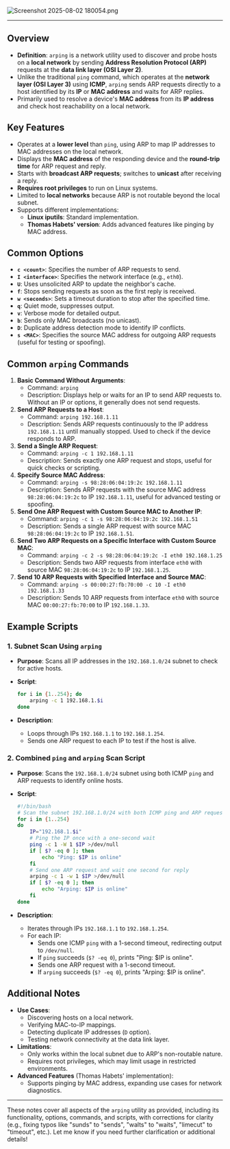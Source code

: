![Screenshot 2025-08-02 180054.png](attachment:de56a7f0-a69a-409c-aa63-6aae9d9d13b5:Screenshot_2025-08-02_180054.png)

---

## Overview

- **Definition**: `arping` is a network utility used to discover and probe hosts on a **local network** by sending **Address Resolution Protocol (ARP)** requests at the **data link layer (OSI Layer 2)**.
- Unlike the traditional `ping` command, which operates at the **network layer (OSI Layer 3)** using **ICMP**, `arping` sends ARP requests directly to a host identified by its **IP** or **MAC address** and waits for ARP replies.
- Primarily used to resolve a device's **MAC address** from its **IP address** and check host reachability on a local network.

## Key Features

- Operates at a **lower level** than `ping`, using ARP to map IP addresses to MAC addresses on the local network.
- Displays the **MAC address** of the responding device and the **round-trip time** for ARP request and reply.
- Starts with **broadcast ARP requests**; switches to **unicast** after receiving a reply.
- **Requires root privileges** to run on Linux systems.
- Limited to **local networks** because ARP is not routable beyond the local subnet.
- Supports different implementations:
    - **Linux iputils**: Standard implementation.
    - **Thomas Habets' version**: Adds advanced features like pinging by MAC address.

## Common Options

- **`c <count>`**: Specifies the number of ARP requests to send.
- **`I <interface>`**: Specifies the network interface (e.g., `eth0`).
- **`U`**: Uses unsolicited ARP to update the neighbor's cache.
- **`f`**: Stops sending requests as soon as the first reply is received.
- **`w <seconds>`**: Sets a timeout duration to stop after the specified time.
- **`q`**: Quiet mode, suppresses output.
- **`v`**: Verbose mode for detailed output.
- **`b`**: Sends only MAC broadcasts (no unicast).
- **`D`**: Duplicate address detection mode to identify IP conflicts.
- **`s <MAC>`**: Specifies the source MAC address for outgoing ARP requests (useful for testing or spoofing).

## Common `arping` Commands

1. **Basic Command Without Arguments**:
    - Command: `arping`
    - Description: Displays help or waits for an IP to send ARP requests to. Without an IP or options, it generally does not send requests.
2. **Send ARP Requests to a Host**:
    - Command: `arping 192.168.1.11`
    - Description: Sends ARP requests continuously to the IP address `192.168.1.11` until manually stopped. Used to check if the device responds to ARP.
3. **Send a Single ARP Request**:
    - Command: `arping -c 1 192.168.1.11`
    - Description: Sends exactly one ARP request and stops, useful for quick checks or scripting.
4. **Specify Source MAC Address**:
    - Command: `arping -s 98:28:06:04:19:2c 192.168.1.11`
    - Description: Sends ARP requests with the source MAC address `98:28:06:04:19:2c` to IP `192.168.1.11`, useful for advanced testing or spoofing.
5. **Send One ARP Request with Custom Source MAC to Another IP**:
    - Command: `arping -c 1 -s 98:28:06:04:19:2c 192.168.1.51`
    - Description: Sends a single ARP request with source MAC `98:28:06:04:19:2c` to IP `192.168.1.51`.
6. **Send Two ARP Requests on a Specific Interface with Custom Source MAC**:
    - Command: `arping -c 2 -s 98:28:06:04:19:2c -I eth0 192.168.1.25`
    - Description: Sends two ARP requests from interface `eth0` with source MAC `98:28:06:04:19:2c` to IP `192.168.1.25`.
7. **Send 10 ARP Requests with Specified Interface and Source MAC**:
    - Command: `arping -s 00:00:27:fb:70:00 -c 10 -I eth0 192.168.1.33`
    - Description: Sends 10 ARP requests from interface `eth0` with source MAC `00:00:27:fb:70:00` to IP `192.168.1.33`.

## Example Scripts

### 1. Subnet Scan Using `arping`

- **Purpose**: Scans all IP addresses in the `192.168.1.0/24` subnet to check for active hosts.
- **Script**:
    
    ```bash
    for i in {1..254}; do
        arping -c 1 192.168.1.$i
    done
    
    ```
    
- **Description**:
    - Loops through IPs `192.168.1.1` to `192.168.1.254`.
    - Sends one ARP request to each IP to test if the host is alive.

### 2. Combined `ping` and `arping` Scan Script

- **Purpose**: Scans the `192.168.1.0/24` subnet using both ICMP `ping` and ARP requests to identify online hosts.
- **Script**:
    
    ```bash
    #!/bin/bash
    # Scan the subnet 192.168.1.0/24 with both ICMP ping and ARP requests
    for i in {1..254}
    do
        IP="192.168.1.$i"
        # Ping the IP once with a one-second wait
        ping -c 1 -W 1 $IP >/dev/null
        if [ $? -eq 0 ]; then
            echo "Ping: $IP is online"
        fi
        # Send one ARP request and wait one second for reply
        arping -c 1 -w 1 $IP >/dev/null
        if [ $? -eq 0 ]; then
            echo "Arping: $IP is online"
        fi
    done
    
    ```
    
- **Description**:
    - Iterates through IPs `192.168.1.1` to `192.168.1.254`.
    - For each IP:
        - Sends one ICMP `ping` with a 1-second timeout, redirecting output to `/dev/null`.
        - If `ping` succeeds (`$? -eq 0`), prints "Ping: $IP is online".
        - Sends one ARP request with a 1-second timeout.
        - If `arping` succeeds (`$? -eq 0`), prints "Arping: $IP is online".

## Additional Notes

- **Use Cases**:
    - Discovering hosts on a local network.
    - Verifying MAC-to-IP mappings.
    - Detecting duplicate IP addresses (`D` option).
    - Testing network connectivity at the data link layer.
- **Limitations**:
    - Only works within the local subnet due to ARP's non-routable nature.
    - Requires root privileges, which may limit usage in restricted environments.
- **Advanced Features** (Thomas Habets' implementation):
    - Supports pinging by MAC address, expanding use cases for network diagnostics.

---

These notes cover all aspects of the `arping` utility as provided, including its functionality, options, commands, and scripts, with corrections for clarity (e.g., fixing typos like "sunds" to "sends", "walts" to "waits", "limecut" to "timeout", etc.). Let me know if you need further clarification or additional details!
